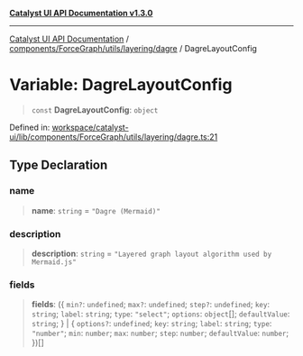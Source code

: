 [**Catalyst UI API Documentation v1.3.0**](../../../../../../README.md)

---

[Catalyst UI API Documentation](../../../../../../README.md) / [components/ForceGraph/utils/layering/dagre](../README.md) / DagreLayoutConfig

# Variable: DagreLayoutConfig

> `const` **DagreLayoutConfig**: `object`

Defined in: [workspace/catalyst-ui/lib/components/ForceGraph/utils/layering/dagre.ts:21](https://github.com/TheBranchDriftCatalyst/catalyst-ui/blob/main/lib/components/ForceGraph/utils/layering/dagre.ts#L21)

## Type Declaration

### name

> **name**: `string` = `"Dagre (Mermaid)"`

### description

> **description**: `string` = `"Layered graph layout algorithm used by Mermaid.js"`

### fields

> **fields**: (\{ `min?`: `undefined`; `max?`: `undefined`; `step?`: `undefined`; `key`: `string`; `label`: `string`; `type`: `"select"`; `options`: `object`[]; `defaultValue`: `string`; \} \| \{ `options?`: `undefined`; `key`: `string`; `label`: `string`; `type`: `"number"`; `min`: `number`; `max`: `number`; `step`: `number`; `defaultValue`: `number`; \})[]
